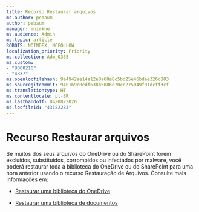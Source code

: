 ```yaml
---
title: Recurso Restaurar arquivos
ms.author: pebaum
author: pebaum
manager: mnirkhe
ms.audience: Admin
ms.topic: article
ROBOTS: NOINDEX, NOFOLLOW
localization_priority: Priority
ms.collection: Adm_O365
ms.custom:
- "9000210"
- "4837"
ms.openlocfilehash: 9a4942ae14a12e0a68a8c5bd25e46bdae326c803
ms.sourcegitcommit: 940169c0edf638b5086d70cc275049f01dcff3cf
ms.translationtype: HT
ms.contentlocale: pt-BR
ms.lasthandoff: 04/08/2020
ms.locfileid: "43182283"
---
```

# <a name="files-restore-feature"></a>Recurso Restaurar arquivos

Se muitos dos seus arquivos do OneDrive ou do SharePoint forem excluídos, substituídos, corrompidos ou infectados por malware, você poderá restaurar toda a biblioteca do OneDrive ou do SharePoint para uma hora anterior usando o recurso Restauração de Arquivos. Consulte mais informações em:

- [Restaurar uma biblioteca do OneDrive](https://support.office.com/article/restore-your-onedrive-fa231298-759d-41cf-bcd0-25ac53eb8a150)

- [Restaurar uma biblioteca de documentos](https://support.office.com/article/restore-a-document-library-317791c3-8bd0-4dfd-8254-3ca90883d39a)
